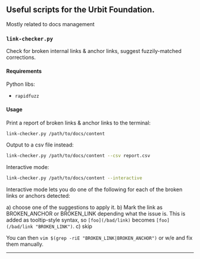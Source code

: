 ## Useful scripts for the Urbit Foundation.

Mostly related to docs management

### `link-checker.py`

Check for broken internal links & anchor links, suggest fuzzily-matched corrections.

#### Requirements

Python libs:
- `rapidfuzz`

#### Usage

Print a report of broken links & anchor links to the terminal:

```sh
link-checker.py /path/to/docs/content
```

Output to a csv file instead:

```sh
link-checker.py /path/to/docs/content --csv report.csv
```

Interactive mode:

```sh
link-checker.py /path/to/docs/content --interactive
```

Interactive mode lets you do one of the following for each of the broken links or anchors detected:

a) choose one of the suggestions to apply it.
b) Mark the link as BROKEN_ANCHOR or BROKEN_LINK depending what the issue is. This is added as tooltip-style syntax, so `[foo](/bad/link)` becomes `[foo](/bad/link "BROKEN_LINK")`.
c) skip

You can then `vim $(grep -riE "BROKEN_LINK|BROKEN_ANCHOR")` or w/e and fix them manually.

---
